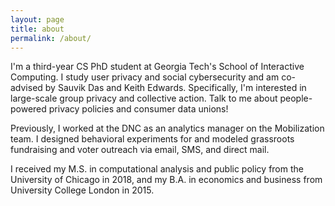 ```yaml
---
layout: page
title: about
permalink: /about/
---
```


I'm a third-year CS PhD student at Georgia Tech's School of Interactive Computing. I study user privacy and social cybersecurity and am co-advised by Sauvik Das and Keith Edwards. Specifically, I'm interested in large-scale group privacy and collective action. Talk to me about people-powered privacy policies and consumer data unions!

Previously, I worked at the DNC as an analytics manager on the Mobilization team. I designed behavioral experiments for and modeled grassroots fundraising and voter outreach via email, SMS, and direct mail.

I received my M.S. in computational analysis and public policy from the University of Chicago in 2018, and my B.A. in economics and business from University College London in 2015.
